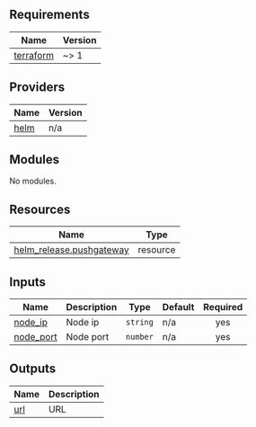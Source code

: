 <!-- BEGIN_TF_DOCS -->
## Requirements

| Name | Version |
|------|---------|
| <a name="requirement_terraform"></a> [terraform](#requirement\_terraform) | ~> 1 |

## Providers

| Name | Version |
|------|---------|
| <a name="provider_helm"></a> [helm](#provider\_helm) | n/a |

## Modules

No modules.

## Resources

| Name | Type |
|------|------|
| [helm_release.pushgateway](https://registry.terraform.io/providers/hashicorp/helm/latest/docs/resources/release) | resource |

## Inputs

| Name | Description | Type | Default | Required |
|------|-------------|------|---------|:--------:|
| <a name="input_node_ip"></a> [node\_ip](#input\_node\_ip) | Node ip | `string` | n/a | yes |
| <a name="input_node_port"></a> [node\_port](#input\_node\_port) | Node port | `number` | n/a | yes |

## Outputs

| Name | Description |
|------|-------------|
| <a name="output_url"></a> [url](#output\_url) | URL |
<!-- END_TF_DOCS -->

